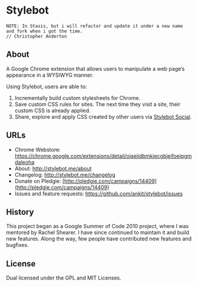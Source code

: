 # Stylebot 

    NOTE: In Stasis, but i will refactor and update it under a new name and fork when i got the time.   
    // Christopher Anderton 

## About

A Google Chrome extension that allows users to manipulate a web page’s appearance in a WYSIWYG manner.

Using Stylebot, users are able to:

1. Incrementally build custom stylesheets for Chrome.
2. Save custom CSS rules for sites. The next time they visit a site, their custom CSS is already applied.
3. Share, explore and apply CSS created by other users via [Stylebot Social](http://stylebot.me).

## URLs

* Chrome Webstore: <https://chrome.google.com/extensions/detail/oiaejidbmkiecgbjeifoejpgmdaleoha>
* About: <http://stylebot.me/about>
* Changelog: <http://stylebot.me/changelog>
* Donate on Pledgie: [http://pledgie.com/campaigns/14409](http://pledgie.com/campaigns/14409)
* Issues and feature requests: <https://github.com/ankit/stylebot/issues>

## History

This project began as a Google Summer of Code 2010 project, where I was mentored by Rachel Shearer.
I have since continued to maintain it and build new features.
Along the way, few people have contributed new features and bugfixes.

## License

Dual licensed under the GPL and MIT Licenses.
